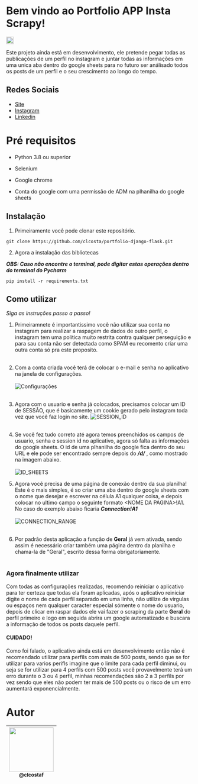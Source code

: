 # Bem vindo ao **Portfolio APP Insta Scrapy**!
<p><img height="20" src="https://img.shields.io/badge/Version-BETA4.0-blue"/></p>

Este projeto ainda está em desenvolvimento, ele pretende pegar todas as publicações de um perfil no instagram e juntar todas as informações em uma unica aba dentro do google sheets para no futuro ser análisado todos os posts de um perfil e o seu crescimento ao longo do tempo.

## Redes Sociais
* [Site](https://portfolio-claudio.herokuapp.com)
* [Instagram](https://www.instagram.com/claudiogfez/)
* [Linkedin](https://www.linkedin.com/in/clcostaf/)

# Pré requisitos

- Python 3.8 ou superior

- Selenium

- Google chrome

- Conta do google com uma permissão de ADM na plhanilha do google sheets


## Instalação

1. Primeiramente você pode clonar este repositório.

```
git clone https://github.com/clcosta/portfolio-django-flask.git
```

2. Agora a instalação das bibliotecas

*__OBS: Caso não encontre o terminal, pode digitar estas operações dentro do terminal do Pycharm__*

```
pip install -r requirements.txt
```

## Como utilizar

_Siga as instruções passo a passo!_ 

1. Primeiramnete é importantissimo você não utilizar sua conta no instagram para realizar a raspagem de dados de outro perfil, o instagram tem uma politica muito restrita contra qualquer perseguição e para sau conta não ser detectada como SPAM eu recomento criar uma outra conta só pra este proposito.<br><br>

2. Com a conta criada você terá de colocar o e-mail e senha no aplicativo na janela de configurações.<br><br>
 ![Configurações](https://i.ibb.co/F0RKvVB/usuario-senha.png)
<br><br>

3. Agora com o usuario e senha já colocados, precisamos colocar um ID de SESSÂO, que é basicamente um cookie gerado pelo instagram toda vez que você faz login no site.
 ![SESSION_ID](https://warehouse-camo.ingress.cmh1.psfhosted.org/53ef824d6e71053b3c1bf530da7004c04af479ee/68747470733a2f2f7261772e67697468756275736572636f6e74656e742e636f6d2f796f67657368776172616e30312f696e7374616772616d792f6d61737465722f73616d706c65732f73657373696f6e69642e676966)
<br><br>

4. Se você fez tudo correto até agora temos preenchidos os campos de usuario, senha e session id no aplicativo, agora só falta as informações do google sheets.
O id de uma plhanilha do google fica dentro do seu URL e ele pode ser encontrado sempre depois do *__/d/__* , como mostrado na imagem abaixo.<br><br>
![ID_SHEETS](https://i.ibb.co/KwDnMNR/image.png)

5. Agora você precisa de uma página de conexão dentro da sua planilha! Este é o mais simples, é so criar uma aba dentro do google sheets com o nome que desejar e escrever na célula A1 qualquer coisa, e depois colocar no ultimo campo o seguinte formato \<NOME DA PAGINA>!A1. No caso do exemplo abaixo ficaria *__Connection!A1__* <br><br>
![CONNECTION_RANGE](https://i.ibb.co/g4gLgzS/connection.png)
<br><br>

6. Por padrão desta aplicação a função de **Geral** já vem ativada, sendo assim é necessário criar também uma página dentro da planilha e chama-la de "Geral", escrito dessa forma obrigatoriamente.
<br><br>
### __Agora finalmente utilizar__
  Com todas as configurações realizadas, recomendo reiniciar o aplicativo para ter certeza que todas ela foram aplicadas, após o aplicativo reiniciar digite o nome de cada perfil separado em uma linha, não utilize de virgulas ou espaços nem qualquer caracter especial sómente o nome do usuario, depois de clicar em raspar dados ele vai fazer o scraping da parte **Geral** do perfil primeiro e logo em seguida abrira um google automatizado e buscara a informação de todos os posts daquele perfil.

#### __CUIDADO!__
  Como foi falado, o aplicativo ainda está em desenvolvimento então não é recomendado utilizar para perfils com mais de 500 posts, sendo que se for utilizar para varios perifls imagine que o limite para cada perfil diminui, ou seja se for utilizar para 4 perfils com 500 posts você provavelmente terá um erro durante o 3 ou 4 perfil, minhas recomendações são 2 a 3 perfils por vez sendo que eles não podem ter mais de 500 posts ou o risco de um erro aumentará exponencialmente.

# Autor
| [<img src="https://avatars.githubusercontent.com/u/83929403?v=4" width=120><br><sub>@clcostaf</sub>](https://github.com/clcosta) |
| :---: |
